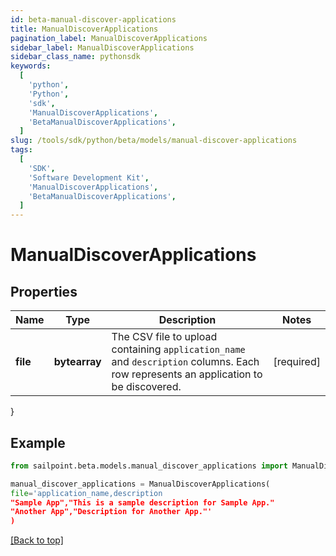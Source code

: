 ```yaml
---
id: beta-manual-discover-applications
title: ManualDiscoverApplications
pagination_label: ManualDiscoverApplications
sidebar_label: ManualDiscoverApplications
sidebar_class_name: pythonsdk
keywords:
  [
    'python',
    'Python',
    'sdk',
    'ManualDiscoverApplications',
    'BetaManualDiscoverApplications',
  ]
slug: /tools/sdk/python/beta/models/manual-discover-applications
tags:
  [
    'SDK',
    'Software Development Kit',
    'ManualDiscoverApplications',
    'BetaManualDiscoverApplications',
  ]
---
```


# ManualDiscoverApplications

## Properties

| Name | Type | Description | Notes |
| --- | --- | --- | --- |
| **file** | **bytearray** | The CSV file to upload containing `application_name` and `description` columns. Each row represents an application to be discovered. | [required] |

}

## Example

```python
from sailpoint.beta.models.manual_discover_applications import ManualDiscoverApplications

manual_discover_applications = ManualDiscoverApplications(
file='application_name,description
"Sample App","This is a sample description for Sample App."
"Another App","Description for Another App."'
)

```

[[Back to top]](#)
